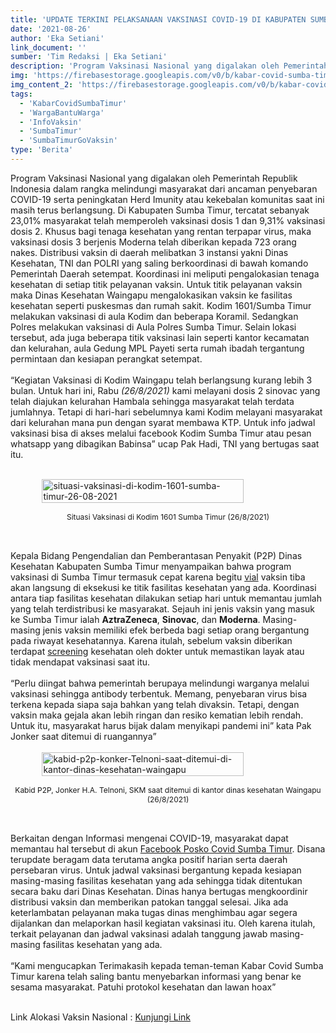 ```yaml
---
title: 'UPDATE TERKINI PELAKSANAAN VAKSINASI COVID-19 DI KABUPATEN SUMBA TIMUR: 26 Agustus 2021'
date: '2021-08-26'
author: 'Eka Setiani'
link_document: ''
sumber: 'Tim Redaksi | Eka Setiani'
description: 'Program Vaksinasi Nasional yang digalakan oleh Pemerintah Republik Indonesia dalam rangka melindungi masyarakat dari ancaman penyebaran COVID-19 serta peningkatan Herd Imunity atau kekebalan komunitas saat ini masih terus berlangsung. Di Kabupaten Sumba Timur, tercatat sebanyak...'
img: 'https://firebasestorage.googleapis.com/v0/b/kabar-covid-sumba-timur.appspot.com/o/data-kabar-berita%2Fupdate-terkini-pelaksanaan-vaksinasi-covid-19-di-kabupaten-sumba-timur-26-08-2021%2Fdata-update-vaksin-covid-19-di-kabupaten-sumba-timur-26-08-2021.jpeg?alt=media&token=75c56f65-5f6f-41da-a5c0-f64ffe485e39'
img_content_2: 'https://firebasestorage.googleapis.com/v0/b/kabar-covid-sumba-timur.appspot.com/o/data-kabar-berita%2Fupdate-terkini-pelaksanaan-vaksinasi-covid-19-di-kabupaten-sumba-timur-26-08-2021%2Fsituasi-vaksinasi-di-kodim-1601-sumba-timur-26-08-2021.jpeg?alt=media&token=86505b64-ae7d-4e8f-b9f4-a691cd81a116'
tags:
  - 'KabarCovidSumbaTimur'
  - 'WargaBantuWarga'
  - 'InfoVaksin'
  - 'SumbaTimur'
  - 'SumbaTimurGoVaksin'
type: 'Berita'
---
```


Program Vaksinasi Nasional yang digalakan oleh Pemerintah Republik Indonesia dalam rangka melindungi masyarakat dari ancaman penyebaran COVID-19 serta peningkatan Herd Imunity atau kekebalan komunitas saat ini masih terus berlangsung. Di Kabupaten Sumba Timur, tercatat sebanyak 23,01% masyarakat telah memperoleh vaksinasi dosis 1 dan 9,31% vaksinasi dosis 2. Khusus bagi tenaga kesehatan yang rentan terpapar virus, maka vaksinasi dosis 3 berjenis Moderna telah diberikan kepada 723 orang nakes. Distribusi vaksin di daerah melibatkan 3 instansi yakni Dinas Kesehatan, TNI dan POLRI yang saling berkoordinasi di bawah komando Pemerintah Daerah setempat. Koordinasi ini meliputi pengalokasian tenaga kesehatan di setiap titik pelayanan vaksin. Untuk titik pelayanan vaksin maka Dinas Kesehatan Waingapu mengalokasikan vaksin ke fasilitas kesehatan seperti puskesmas dan rumah sakit. Kodim 1601/Sumba Timur melakukan vaksinasi di aula Kodim dan beberapa Koramil. Sedangkan Polres melakukan vaksinasi di Aula Polres Sumba Timur. Selain lokasi tersebut, ada juga beberapa titik vaksinasi lain seperti kantor kecamatan dan kelurahan, aula Gedung MPL Payeti serta rumah ibadah tergantung permintaan dan kesiapan perangkat setempat.
<br/>
<br/>
<q>Kegiatan Vaksinasi di Kodim Waingapu telah berlangsung kurang lebih 3 bulan. Untuk hari ini, Rabu <i>(26/8/2021)</i> kami melayani dosis 2 sinovac yang telah diajukan kelurahan Hambala sehingga masyarakat telah terdata jumlahnya. Tetapi di hari-hari sebelumnya kami Kodim melayani masyarakat dari kelurahan mana pun dengan syarat membawa KTP. Untuk info jadwal vaksinasi bisa di akses melalui facebook Kodim Sumba Timur atau pesan whatsapp yang dibagikan Babinsa</q> ucap Pak Hadi, TNI yang bertugas saat itu.
<br/>
<br/>

<div style="width: 100%; display: flex;flex-direction: column;align-items: center;">
  <img
    style="width: 80%;height: auto;"
  src="https://firebasestorage.googleapis.com/v0/b/kabar-covid-sumba-timur.appspot.com/o/data-kabar-berita%2Fupdate-terkini-pelaksanaan-vaksinasi-covid-19-di-kabupaten-sumba-timur-26-08-2021%2Fsituasi-vaksinasi-di-kodim-1601-sumba-timur-26-08-2021.jpeg?alt=media&token=86505b64-ae7d-4e8f-b9f4-a691cd81a116"
  alt="situasi-vaksinasi-di-kodim-1601-sumba-timur-26-08-2021"
  />
  <p style="font-size: 12px;margin-top:15px; text-align: center;">Situasi Vaksinasi di Kodim 1601 Sumba Timur (26/8/2021)</p>
</div>
<br/>
<br/>
Kepala Bidang Pengendalian dan Pemberantasan Penyakit (P2P) Dinas Kesehatan Kabupaten Sumba Timur menyampaikan bahwa program vaksinasi di Sumba Timur termasuk cepat karena begitu <a target="_blank" rel="noopener" href="https://id.wikipedia.org/wiki/Vial">vial</a> vaksin tiba akan langsung di eksekusi ke titik fasilitas kesehatan yang ada. Koordinasi antara tiap fasilitas kesehatan dilakukan setiap hari untuk memantau jumlah yang telah terdistribusi ke masyarakat. Sejauh ini jenis vaksin yang masuk ke Sumba Timur ialah <b>AztraZeneca</b>, <b>Sinovac</b>, dan <b>Moderna</b>. Masing-masing jenis vaksin memiliki efek berbeda bagi setiap orang bergantung pada riwayat kesehatannya. Karena itulah, sebelum vaksin diberikan terdapat <a target="_blank" rel="noopener" href="https://id.wikipedia.org/wiki/Penapisan_(genetika)#:~:text=Dalam%20genetika%2C%20penapisan%20atau%20skrining,mendeteksi%20keberadaan%20organisme%20hasil%20mutasi.&text=Skrining%20dapat%20menghasilkan%20banyak%20organisme%20mutan%20dari%20satu%20gen%20yang%20sama.">screening</a> kesehatan oleh dokter untuk memastikan layak atau tidak mendapat vaksinasi saat itu.
<br/>
<br/>
<q>Perlu diingat bahwa pemerintah berupaya melindungi warganya melalui vaksinasi sehingga antibody terbentuk. Memang, penyebaran virus bisa terkena kepada siapa saja bahkan yang telah divaksin. Tetapi, dengan vaksin maka gejala akan lebih ringan dan resiko kematian lebih rendah. Untuk itu, masyarakat harus bijak dalam menyikapi pandemi ini” kata Pak Jonker saat ditemui di ruangannya</q>
<br/>
<br/>
<div style="width: 100%; display: flex;flex-direction: column;align-items: center;">
  <img
  style="width: 80%;height: auto;"
  src="https://firebasestorage.googleapis.com/v0/b/kabar-covid-sumba-timur.appspot.com/o/data-kabar-berita%2Fupdate-terkini-pelaksanaan-vaksinasi-covid-19-di-kabupaten-sumba-timur-26-08-2021%2Fkabid-p2p-konker-Telnoni-saat-ditemui-di-kantor-dinas-kesehatan-waingapu.jpeg?alt=media&token=8311bf0b-7104-4b0f-8981-2eb2954f28e2"
  alt="kabid-p2p-konker-Telnoni-saat-ditemui-di-kantor-dinas-kesehatan-waingapu"
  />
<p style="font-size: 12px;margin-top:15px; text-align: center;">Kabid P2P,  Jonker H.A. Telnoni, SKM saat ditemui di kantor dinas kesehatan Waingapu (26/8/2021)</p>
</div>
<br/>
<br/>
Berkaitan dengan Informasi mengenai COVID-19, masyarakat dapat memantau hal tersebut di akun <a target="_blank" rel="noopener" href="https://www.facebook.com/dinkes.timur">Facebook Posko Covid Sumba Timur</a>. Disana terupdate beragam data terutama angka positif harian serta daerah persebaran virus. Untuk jadwal vaksinasi bergantung kepada kesiapan masing-masing fasilitas kesehatan yang ada sehingga tidak ditentukan secara baku dari Dinas Kesehatan. Dinas hanya bertugas mengkoordinir distribusi vaksin dan memberikan patokan tanggal selesai. Jika ada keterlambatan pelayanan maka tugas dinas menghimbau agar segera dijalankan dan melaporkan hasil kegiatan vaksinasi itu. Oleh karena itulah, terkait pelayanan dan jadwal vaksinasi adalah tanggung jawab masing-masing fasilitas kesehatan yang ada.

<br/>
<br/>
<q>Kami mengucapkan Terimakasih kepada teman-teman Kabar Covid Sumba Timur karena telah saling bantu menyebarkan informasi yang benar ke sesama masyarakat. Patuhi protokol kesehatan dan lawan hoax</q>
<br/>
<br/>

Link Alokasi Vaksin Nasional : <a target="_blank" rel="noopener" href="https://vaksin.kemkes.go.id/#/alokasi_vaksin">Kunjungi Link</a>
